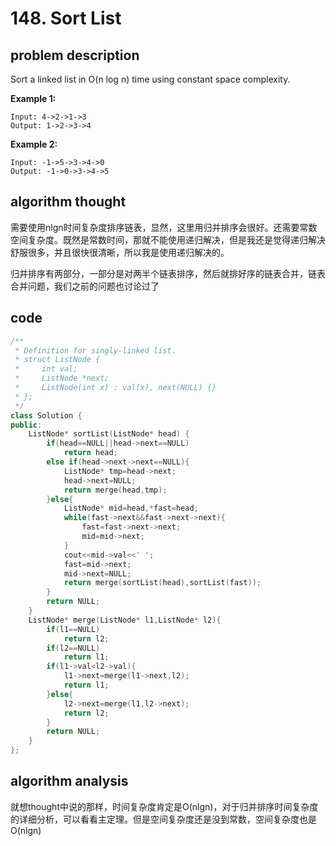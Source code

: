# 148. Sort List

## problem description

Sort a linked list in O(n log n) time using constant space complexity.

**Example 1:**

```text
Input: 4->2->1->3
Output: 1->2->3->4
```

**Example 2:**

```text
Input: -1->5->3->4->0
Output: -1->0->3->4->5
```

## algorithm thought

需要使用nlgn时间复杂度排序链表，显然，这里用归并排序会很好。还需要常数空间复杂度。既然是常数时间，那就不能使用递归解决，但是我还是觉得递归解决舒服很多，并且很快很清晰，所以我是使用递归解决的。

归并排序有两部分，一部分是对两半个链表排序，然后就排好序的链表合并，链表合并问题，我们之前的问题也讨论过了

## code

```c++
/**
 * Definition for singly-linked list.
 * struct ListNode {
 *     int val;
 *     ListNode *next;
 *     ListNode(int x) : val(x), next(NULL) {}
 * };
 */
class Solution {
public:
    ListNode* sortList(ListNode* head) {
        if(head==NULL||head->next==NULL)
            return head;
        else if(head->next->next==NULL){
            ListNode* tmp=head->next;
            head->next=NULL;
            return merge(head,tmp);
        }else{
            ListNode* mid=head,*fast=head;
            while(fast->next&&fast->next->next){
                fast=fast->next->next;
                mid=mid->next;
            }
            cout<<mid->val<<' ';
            fast=mid->next;
            mid->next=NULL;
            return merge(sortList(head),sortList(fast));
        }
        return NULL;
    }
    ListNode* merge(ListNode* l1,ListNode* l2){
        if(l1==NULL)
            return l2;
        if(l2==NULL)
            return l1;
        if(l1->val<l2->val){
            l1->next=merge(l1->next,l2);
            return l1;
        }else{
            l2->next=merge(l1,l2->next);
            return l2;
        }
        return NULL;
    }
};
```

## algorithm analysis

就想thought中说的那样，时间复杂度肯定是O(nlgn)，对于归并排序时间复杂度的详细分析，可以看看主定理。但是空间复杂度还是没到常数，空间复杂度也是O(nlgn)